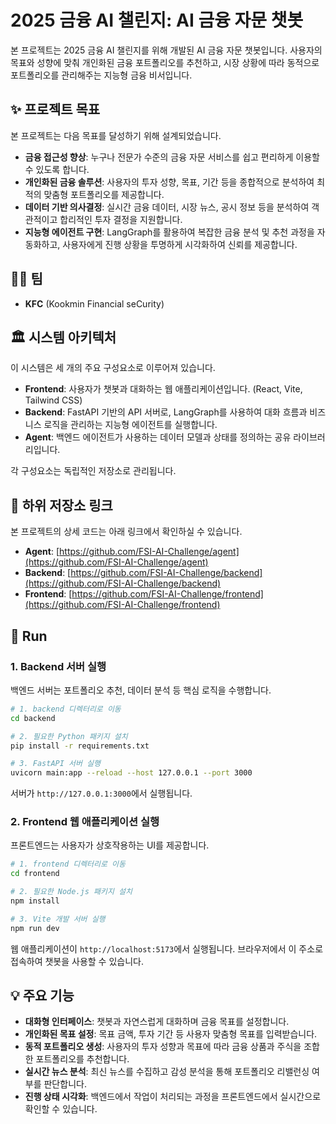 # 2025 금융 AI 챌린지: AI 금융 자문 챗봇

본 프로젝트는 2025 금융 AI 챌린지를 위해 개발된 AI 금융 자문 챗봇입니다. 사용자의 목표와 성향에 맞춰 개인화된 금융 포트폴리오를 추천하고, 시장 상황에 따라 동적으로 포트폴리오를 관리해주는 지능형 금융 비서입니다.

## ✨ 프로젝트 목표

본 프로젝트는 다음 목표를 달성하기 위해 설계되었습니다.

*   **금융 접근성 향상**: 누구나 전문가 수준의 금융 자문 서비스를 쉽고 편리하게 이용할 수 있도록 합니다.
*   **개인화된 금융 솔루션**: 사용자의 투자 성향, 목표, 기간 등을 종합적으로 분석하여 최적의 맞춤형 포트폴리오를 제공합니다.
*   **데이터 기반 의사결정**: 실시간 금융 데이터, 시장 뉴스, 공시 정보 등을 분석하여 객관적이고 합리적인 투자 결정을 지원합니다.
*   **지능형 에이전트 구현**: LangGraph를 활용하여 복잡한 금융 분석 및 추천 과정을 자동화하고, 사용자에게 진행 상황을 투명하게 시각화하여 신뢰를 제공합니다.

## 👨‍💻 팀

*   **KFC** (Kookmin Financial seCurity)

## 🏛️ 시스템 아키텍처

이 시스템은 세 개의 주요 구성요소로 이루어져 있습니다.

*   **Frontend**: 사용자가 챗봇과 대화하는 웹 애플리케이션입니다. (React, Vite, Tailwind CSS)
*   **Backend**: FastAPI 기반의 API 서버로, LangGraph를 사용하여 대화 흐름과 비즈니스 로직을 관리하는 지능형 에이전트를 실행합니다.
*   **Agent**: 백엔드 에이전트가 사용하는 데이터 모델과 상태를 정의하는 공유 라이브러리입니다.

각 구성요소는 독립적인 저장소로 관리됩니다.

## 🔗 하위 저장소 링크

본 프로젝트의 상세 코드는 아래 링크에서 확인하실 수 있습니다.

*   **Agent**: [https://github.com/FSI-AI-Challenge/agent](https://github.com/FSI-AI-Challenge/agent)
*   **Backend**: [https://github.com/FSI-AI-Challenge/backend](https://github.com/FSI-AI-Challenge/backend)
*   **Frontend**: [https://github.com/FSI-AI-Challenge/frontend](https://github.com/FSI-AI-Challenge/frontend)

## 🚀 Run

### 1. Backend 서버 실행

백엔드 서버는 포트폴리오 추천, 데이터 분석 등 핵심 로직을 수행합니다.

```bash
# 1. backend 디렉터리로 이동
cd backend

# 2. 필요한 Python 패키지 설치
pip install -r requirements.txt

# 3. FastAPI 서버 실행
uvicorn main:app --reload --host 127.0.0.1 --port 3000
```

서버가 `http://127.0.0.1:3000`에서 실행됩니다.

### 2. Frontend 웹 애플리케이션 실행

프론트엔드는 사용자가 상호작용하는 UI를 제공합니다.

```bash
# 1. frontend 디렉터리로 이동
cd frontend

# 2. 필요한 Node.js 패키지 설치
npm install

# 3. Vite 개발 서버 실행
npm run dev
```

웹 애플리케이션이 `http://localhost:5173`에서 실행됩니다. 브라우저에서 이 주소로 접속하여 챗봇을 사용할 수 있습니다.

## 💡 주요 기능

*   **대화형 인터페이스**: 챗봇과 자연스럽게 대화하며 금융 목표를 설정합니다.
*   **개인화된 목표 설정**: 목표 금액, 투자 기간 등 사용자 맞춤형 목표를 입력받습니다.
*   **동적 포트폴리오 생성**: 사용자의 투자 성향과 목표에 따라 금융 상품과 주식을 조합한 포트폴리오를 추천합니다.
*   **실시간 뉴스 분석**: 최신 뉴스를 수집하고 감성 분석을 통해 포트폴리오 리밸런싱 여부를 판단합니다.
*   **진행 상태 시각화**: 백엔드에서 작업이 처리되는 과정을 프론트엔드에서 실시간으로 확인할 수 있습니다.

